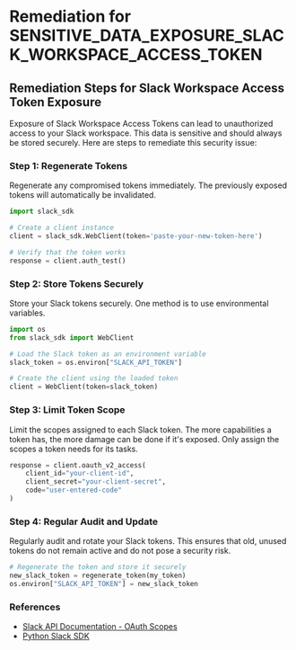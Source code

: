 # Remediation for SENSITIVE_DATA_EXPOSURE_SLACK_WORKSPACE_ACCESS_TOKEN

## Remediation Steps for Slack Workspace Access Token Exposure
Exposure of Slack Workspace Access Tokens can lead to unauthorized access to your Slack workspace. This data is sensitive and should always be stored securely. Here are steps to remediate this security issue:

### Step 1: Regenerate Tokens
Regenerate any compromised tokens immediately. The previously exposed tokens will automatically be invalidated.

```python
import slack_sdk

# Create a client instance
client = slack_sdk.WebClient(token='paste-your-new-token-here')

# Verify that the token works
response = client.auth_test()
```

### Step 2: Store Tokens Securely
Store your Slack tokens securely. One method is to use environmental variables. 

```python
import os
from slack_sdk import WebClient

# Load the Slack token as an environment variable
slack_token = os.environ["SLACK_API_TOKEN"]

# Create the client using the loaded token
client = WebClient(token=slack_token)
```

### Step 3: Limit Token Scope
Limit the scopes assigned to each Slack token. The more capabilities a token has, the more damage can be done if it's exposed. Only assign the scopes a token needs for its tasks.

```python
response = client.oauth_v2_access(
    client_id="your-client-id",
    client_secret="your-client-secret",
    code="user-entered-code"
)
```

### Step 4: Regular Audit and Update
Regularly audit and rotate your Slack tokens. This ensures that old, unused tokens do not remain active and do not pose a security risk.

```python
# Regenerate the token and store it securely
new_slack_token = regenerate_token(my_token)
os.environ["SLACK_API_TOKEN"] = new_slack_token
```

### References
- [Slack API Documentation - OAuth Scopes](https://api.slack.com/scopes)
- [Python Slack SDK](https://github.com/slackapi/python-slack-sdk)